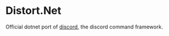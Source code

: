 # Distort.Net
Official dotnet port of [discord](https://github.com/Kaioru/distort), the discord command framework.
